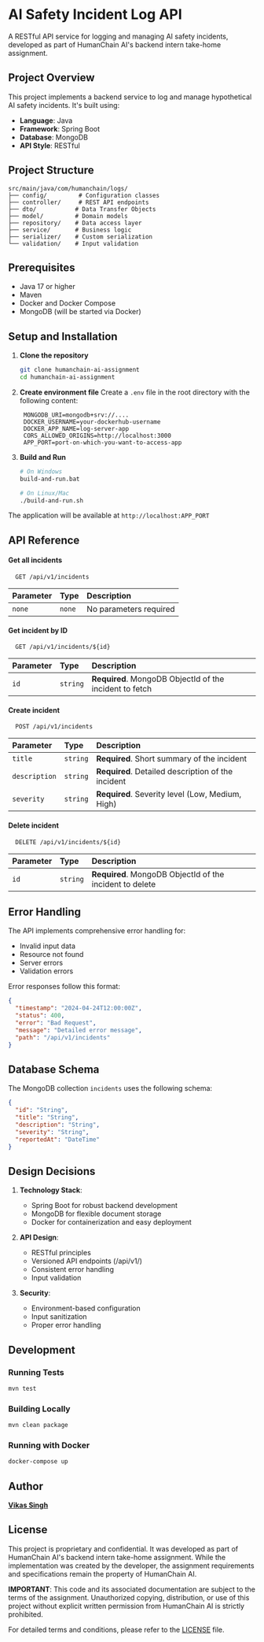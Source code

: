 # AI Safety Incident Log API

A RESTful API service for logging and managing AI safety incidents, developed as part of HumanChain AI's backend intern take-home assignment.

## Project Overview

This project implements a backend service to log and manage hypothetical AI safety incidents. It's built using:

- **Language**: Java
- **Framework**: Spring Boot
- **Database**: MongoDB
- **API Style**: RESTful

## Project Structure

```
src/main/java/com/humanchain/logs/
├── config/         # Configuration classes
├── controller/     # REST API endpoints
├── dto/           # Data Transfer Objects
├── model/         # Domain models
├── repository/    # Data access layer
├── service/       # Business logic
├── serializer/    # Custom serialization
└── validation/    # Input validation
```

## Prerequisites

- Java 17 or higher
- Maven
- Docker and Docker Compose
- MongoDB (will be started via Docker)

## Setup and Installation

1. **Clone the repository**

   ```bash
   git clone humanchain-ai-assignment
   cd humanchain-ai-assignment
   ```

2. **Create environment file**
   Create a `.env` file in the root directory with the following content:

   ```
    MONGODB_URI=mongodb+srv://....
    DOCKER_USERNAME=your-dockerhub-username
    DOCKER_APP_NAME=log-server-app
    CORS_ALLOWED_ORIGINS=http://localhost:3000
    APP_PORT=port-on-which-you-want-to-access-app
   ```

3. **Build and Run**

   ```bash
   # On Windows
   build-and-run.bat

   # On Linux/Mac
   ./build-and-run.sh
   ```

The application will be available at `http://localhost:APP_PORT`

## API Reference

#### Get all incidents

```http
  GET /api/v1/incidents
```

| Parameter | Type   | Description            |
| :-------- | :----- | :--------------------- |
| `none`    | `none` | No parameters required |

#### Get incident by ID

```http
  GET /api/v1/incidents/${id}
```

| Parameter | Type     | Description                                             |
| :-------- | :------- | :------------------------------------------------------ |
| `id`      | `string` | **Required**. MongoDB ObjectId of the incident to fetch |

#### Create incident

```http
  POST /api/v1/incidents
```

| Parameter     | Type     | Description                                        |
| :------------ | :------- | :------------------------------------------------- |
| `title`       | `string` | **Required**. Short summary of the incident        |
| `description` | `string` | **Required**. Detailed description of the incident |
| `severity`    | `string` | **Required**. Severity level (Low, Medium, High)   |

#### Delete incident

```http
  DELETE /api/v1/incidents/${id}
```

| Parameter | Type     | Description                                              |
| :-------- | :------- | :------------------------------------------------------- |
| `id`      | `string` | **Required**. MongoDB ObjectId of the incident to delete |

## Error Handling

The API implements comprehensive error handling for:

- Invalid input data
- Resource not found
- Server errors
- Validation errors

Error responses follow this format:

```json
{
  "timestamp": "2024-04-24T12:00:00Z",
  "status": 400,
  "error": "Bad Request",
  "message": "Detailed error message",
  "path": "/api/v1/incidents"
}
```

## Database Schema

The MongoDB collection `incidents` uses the following schema:

```json
{
  "id": "String",
  "title": "String",
  "description": "String",
  "severity": "String",
  "reportedAt": "DateTime"
}
```

## Design Decisions

1. **Technology Stack**:

   - Spring Boot for robust backend development
   - MongoDB for flexible document storage
   - Docker for containerization and easy deployment

2. **API Design**:

   - RESTful principles
   - Versioned API endpoints (/api/v1/)
   - Consistent error handling
   - Input validation

3. **Security**:
   - Environment-based configuration
   - Input sanitization
   - Proper error handling

## Development

### Running Tests

```bash
mvn test
```

### Building Locally

```bash
mvn clean package
```

### Running with Docker

```bash
docker-compose up
```

## Author

[**Vikas Singh**](https://github.com/xanderbilla)

## License

This project is proprietary and confidential. It was developed as part of HumanChain AI's backend intern take-home assignment. While the implementation was created by the developer, the assignment requirements and specifications remain the property of HumanChain AI.

**IMPORTANT**: This code and its associated documentation are subject to the terms of the assignment. Unauthorized copying, distribution, or use of this project without explicit written permission from HumanChain AI is strictly prohibited.

For detailed terms and conditions, please refer to the [LICENSE](LICENSE) file.
